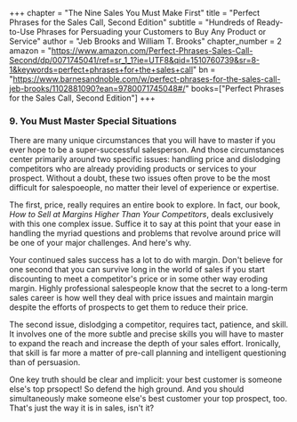 +++
chapter = "The Nine Sales You Must Make First"
title = "Perfect Phrases for the Sales Call, Second Edition"
subtitle = "Hundreds of Ready-to-Use Phrases for Persuading your Customers to Buy Any Product or Service"
author = "Jeb Brooks and William T. Brooks"
chapter_number = 2
amazon = "https://www.amazon.com/Perfect-Phrases-Sales-Call-Second/dp/0071745041/ref=sr_1_1?ie=UTF8&qid=1510760739&sr=8-1&keywords=perfect+phrases+for+the+sales+call"
bn = "https://www.barnesandnoble.com/w/perfect-phrases-for-the-sales-call-jeb-brooks/1102881090?ean=9780071745048#/"
books=["Perfect Phrases for the Sales Call, Second Edition"]
+++

### 9. You Must Master Special Situations
There are many unique circumstances that you will have to master if you ever hope to be a super-successful salesperson. And those circumstances center primarily around two specific issues: handling price and dislodging competitors who are already providing products or services to your prospect. Without a doubt, these two issues often prove to be the most difficult for salespoeople, no matter their level of experience or expertise.  
  
The first, price, really requires an entire book to explore. In fact, our book, _How to Sell at Margins Higher Than Your Competitors_, deals exclusively with this one complex issue. Suffice it to say at this point that your ease in handling the myriad questions and problems that revolve around price will be one of your major challenges. And here's why.  
  
Your continued sales success has a lot to do with margin. Don't believe for one second that you can survive long in the world of sales if you start discounting to meet a competitor's price or in some other way eroding margin. Highly professional salespeople know that the secret to a long-term sales career is how well they deal with price issues and maintain margin despite the efforts of prospects to get them to reduce their price.  
  
The second issue, dislodging a competitor, requires tact, patience, and skill. It involves one of the more subtle and precise skills you will have to master to expand the reach and increase the depth of your sales effort. Ironically, that skill is far more a matter of pre-call planning and intelligent questioning than of persuasion.  
  
One key truth should be clear and implicit: your best customer is someone else's top prsopect! So defend the high ground. And you should simultaneously make someone else's best customer your top prospect, too. That's just the way it is in sales, isn't it?